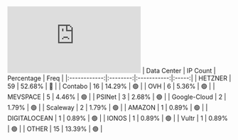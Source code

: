 ![Diagramm](https://github.com/obajay/StateSync-snapshots/blob/main/Projects/Dymension/1/README.md)
| Data Center | IP Count | Percentage | Freq |
|:------------:|:--------:|:-----------:|:-----:|
| HETZNER | 59 | 52.68% | 🔴 |
| Contabo | 16 | 14.29% | 🟢 |
| OVH | 6 | 5.36% | 🟢 |
| MEVSPACE | 5 | 4.46% | 🟢 |
| PSINet | 3 | 2.68% | 🟢 |
| Google-Cloud | 2 | 1.79% | 🟢 |
| Scaleway | 2 | 1.79% | 🟢 |
| AMAZON | 1 | 0.89% | 🟢 |
| DIGITALOCEAN | 1 | 0.89% | 🟢 |
| IONOS | 1 | 0.89% | 🟢 |
| Vultr | 1 | 0.89% | 🟢 |
| OTHER | 15 | 13.39% | 🟢 |